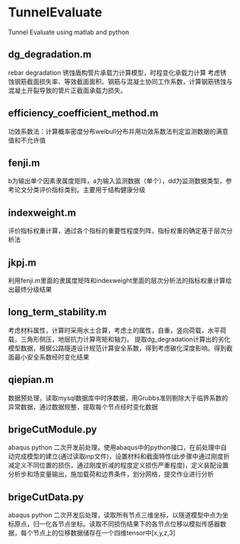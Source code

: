 # TunnelEvaluate
Tunnel Evaluate using matlab and python
## dg_degradation.m
rebar degradation 锈蚀盾构管片承载力计算模型，时程变化承载力计算
考虑锈蚀钢筋截面损失率、等效截面面积、钢筋与混凝土协同工作系数，计算钢筋锈蚀与混凝土开裂导致的管片正截面承载力损失。
## efficiency_coefficient_method.m
功效系数法：计算概率密度分布weibull分布并用功效系数法判定监测数据的满意值和不允许值
## fenji.m
b为输出单个因素隶属度矩阵，a为输入监测数据（单个），dd为监测数据类型，参考论文分类评价指标类别。主要用于结构健康分级
## indexweight.m
评价指标权重计算，通过各个指标的重要性程度列阵，指标权重的确定基于层次分析法
## jkpj.m
利用fenji.m里面的隶属度矩阵和indexweight里面的层次分析法的指标权重计算给出最终分级结果
## long_term_stability.m
考虑材料属性，计算时采用水土合算，考虑土的属性，自重，竖向荷载，水平荷载，三角形侧压，地层抗力计算弯矩和轴力。
提取dg_degradation计算出的劣化模型数据，根据公路隧道设计规范计算安全系数，得到考虑碳化深度影响。得到截面最小安全系数经时变化结果
## qiepian.m
数据预处理，读取mysql数据库中时序数据，用Grubbs准则剔除大于临界系数的异常数据，通过数据规整，提取每个节点经时变化数据
## brigeCutModule.py
abaqus python 二次开发前处理，使用abaqus中的python接口，在前处理中自动完成模型的建立(通过读取inp文件)，设置材料和截面特性(此步骤中通过刚度折减定义不同位置的损伤，通过刚度折减的程度定义损伤严重程度)，定义装配设置分析步和场变量输出，施加载荷和边界条件，划分网格，提交作业进行分析
## brigeCutData.py
abaqus python 二次开发后处理，读取所有节点三维坐标，以隧道模型中点为坐标原点，归一化各节点坐标。读取不同损伤结果下的各节点位移以模拟传感器数据，每个节点上的位移数据储存在一个四维tensor中[x,y,z,3]
